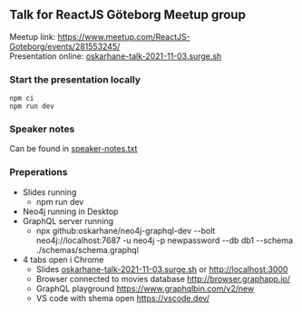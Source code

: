 ## Talk for ReactJS Göteborg Meetup group

Meetup link: https://www.meetup.com/ReactJS-Goteborg/events/281553245/  
Presentation online: [oskarhane-talk-2021-11-03.surge.sh](https://oskarhane-talk-2021-11-03.surge.sh)

### Start the presentation locally

```
npm ci
npm run dev
```

### Speaker notes

Can be found in [speaker-notes.txt](speaker-notes.txt)

### Preperations

-   Slides running
    -   npm run dev
-   Neo4j running in Desktop
-   GraphQL server running
    -   npx github:oskarhane/neo4j-graphql-dev --bolt neo4j://localhost:7687 -u neo4j -p newpassword --db db1 --schema ./schemas/schema.graphql
-   4 tabs open i Chrome
    -   Slides [oskarhane-talk-2021-11-03.surge.sh](https://oskarhane-talk-2021-11-03.surge.sh) or [http://localhost:3000](http://localhost:3000)
    -   Browser connected to movies database http://browser.graphapp.io/
    -   GraphQL playground https://www.graphqlbin.com/v2/new
    -   VS code with shema open https://vscode.dev/
